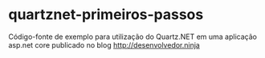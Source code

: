 # quartznet-primeiros-passos
Código-fonte de exemplo para utilização do Quartz.NET em uma aplicação asp.net core publicado no blog http://desenvolvedor.ninja
